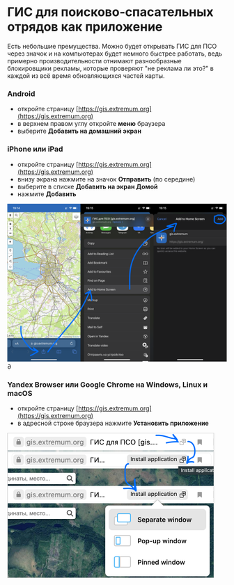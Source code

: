 # ГИС для поисково-спасательных отрядов как приложение
Есть небольшие премущества. Можно будет открывать ГИС для ПСО через значок и на компьютерах будет немного быстрее работать, ведь примерно производительности отнимают разнообразные блокировщики рекламы, которые проверяют "не реклама ли это?" в каждой из всё время обновляющихся частей карты.

### Android
- откройте страницу [https://gis.extremum.org](https://gis.extremum.org)
- в верхнем правом углу откройте **меню** браузера
- выберите **Добавить на домашний экран**  

### iPhone или iPad
- откройте страницу [https://gis.extremum.org](https://gis.extremum.org)
- внизу экрана нажмите на значок **Отправить** (по середине)
- выберите в списке **Добавить на экран Домой**
- нажмите **Добавить**
<picture>
    <img src="images/ui-app-ios.png">∂
</picture>

### Yandex Browser или Google Chrome на Windows, Linux и macOS
- откройте страницу [https://gis.extremum.org](https://gis.extremum.org)
- в адресной строке браузера нажмите **Установить приложение**
<picture>
    <img src="images/ui-app-yawouser.png">
</picture>
